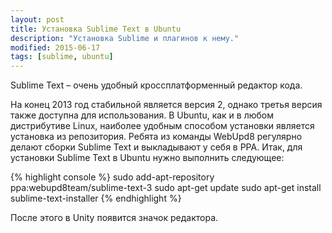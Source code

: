 ```yaml
---
layout: post
title: Установка Sublime Text в Ubuntu
description: "Установка Sublime и плагинов к нему."
modified: 2015-06-17
tags: [sublime, ubuntu]
---
```

Sublime Text – очень удобный кроссплатформенный редактор кода.

На конец 2013 год стабильной является версия 2, однако третья версия также доступна для использования. В Ubuntu, как и в любом дистрибутиве Linux, наиболее удобным способом установки является установка из репозитория. Ребята из команды WebUpd8 регулярно делают сборки Sublime Text и выкладывают у себя в PPA.
Итак, для установки Sublime Text в Ubuntu нужно выполнить следующее:

{% highlight console %}
sudo add-apt-repository ppa:webupd8team/sublime-text-3
sudo apt-get update
sudo apt-get install sublime-text-installer
{% endhighlight %}

После этого в Unity появится значок редактора.